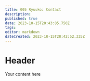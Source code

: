 ```yaml
---
title: 005 Ryuuko: Contact
description: 
published: true
date: 2023-10-15T20:43:05.750Z
tags: 
editor: markdown
dateCreated: 2023-10-15T20:42:52.335Z
---
```


# Header
Your content here